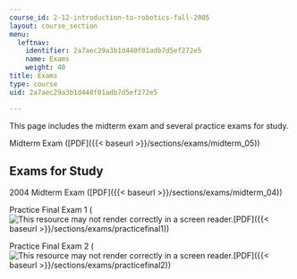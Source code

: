 ```yaml
---
course_id: 2-12-introduction-to-robotics-fall-2005
layout: course_section
menu:
  leftnav:
    identifier: 2a7aec29a3b1d440f01adb7d5ef272e5
    name: Exams
    weight: 40
title: Exams
type: course
uid: 2a7aec29a3b1d440f01adb7d5ef272e5

---
```


This page includes the midterm exam and several practice exams for study.

Midterm Exam ([PDF]({{< baseurl >}}/sections/exams/midterm_05))

Exams for Study
---------------

2004 Midterm Exam ([PDF]({{< baseurl >}}/sections/exams/midterm_04))

Practice Final Exam 1 (![This resource may not render correctly in a screen reader.](/images/inacessible.gif)[PDF]({{< baseurl >}}/sections/exams/practicefinal1))

Practice Final Exam 2 (![This resource may not render correctly in a screen reader.](/images/inacessible.gif)[PDF]({{< baseurl >}}/sections/exams/practicefinal2))